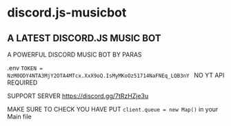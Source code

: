 # discord.js-musicbot
## A LATEST DISCORD.JS MUSIC BOT 
A POWERFUL DISCORD MUSIC BOT BY PARAS


.env
```TOKEN = NzM0ODY4NTA3MjY2OTA4MTcx.XxX9oQ.IsMyMKoOz51714NaFNEq_LQB3nY ```
NO YT API REQUIRED 

SUPPORT SERVER 
https://discord.gg/7tRzHZje3u



MAKE SURE TO CHECK YOU HAVE PUT
```client.queue = new Map()```
in your Main file
